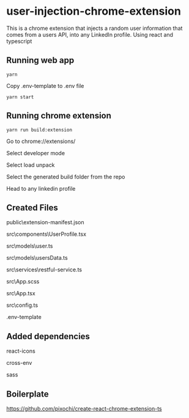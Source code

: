 # user-injection-chrome-extension

This is a chrome extension that injects a random user information that comes from a users API, into any LinkedIn profile. Using react and typescript

## Running web app

```
yarn
```

Copy .env-template to .env file

```
yarn start
```

## Running chrome extension

```
yarn run build:extension
```

Go to chrome://extensions/

Select developer mode

Select load unpack

Select the generated build folder from the repo

Head to any linkedin profile

## Created Files

public\extension-manifest.json

src\components\UserProfile.tsx

src\models\user.ts

src\models\usersData.ts

src\services\restful-service.ts

src\App.scss

src\App.tsx

src\config.ts

.env-template

## Added dependencies

react-icons

cross-env

sass

## Boilerplate

https://github.com/pixochi/create-react-chrome-extension-ts

